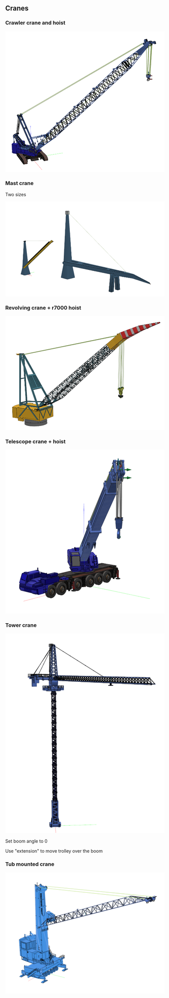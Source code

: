 ## Cranes



### Crawler crane and hoist

![image-20250612144232285](./image-20250612144232285.png)

### Mast crane

Two sizes

![image-20250612144609728](./image-20250612144609728.png)

### Revolving crane + r7000 hoist

![image-20250612145526286](./image-20250612145526286.png)

### Telescope crane + hoist

![image-20250612150449934](./image-20250612150449934.png)

### Tower crane

![image-20250612151004230](./image-20250612151004230.png)

Set boom angle to 0

Use "extension" to move trolley over the boom

### Tub mounted crane

![image-20250612152402916](./image-20250612152402916.png)
